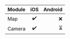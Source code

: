 |   Module   |  iOS  |    Android    |
| :---         |     :---:      |          ---: |
| Map  | :heavy_check_mark:     | :x:    |
| Camera     | :heavy_check_mark:      | :hourglass_flowing_sand:    |
